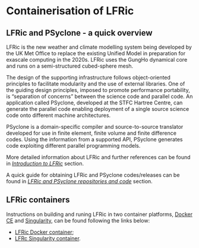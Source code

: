 # Containerisation of LFRic

## LFRic and PSyclone - a quick overview

LFRic is the new weather and climate modelling system being developed by the UK
Met Office to replace the existing Unified Model in preparation for exascale
computing in the 2020s. LFRic uses the GungHo dynamical core and runs on a
semi-structured cubed-sphere mesh.

The design of the supporting infrastructure follows object-oriented principles
to facilitate modularity and the use of external libraries. One of the guiding
design principles, imposed to promote performance portability, is
“separation of concerns” between the science code and parallel code. An
application called PSyclone, developed at the STFC Hartree Centre, can generate
the parallel code enabling deployment of a single source science code onto
different machine architectures.

PSyclone is a domain-specific compiler and source-to-source translator developed
for use in finite element, finite volume and finite difference codes. Using the
information from a supported API, PSyclone generates code exploiting different
parallel programming models.

More detailed information about LFRic and further references can be found in
[*Introduction to LFRic*](https://github.com/eth-cscs/ContainerHackathon/blob/master/LFRIC/LFRicIntro.md) section.

A quick guide for obtaining LFRic and PSyclone codes/releases can be found in
[*LFRic and PSyclone repositories and code*](https://github.com/eth-cscs/ContainerHackathon/blob/master/LFRIC/LFRicPSycloneRepoCode.md) section.

## LFRic containers

Instructions on building and runing LFRic in two container platforms,
[Docker CE](https://docs.docker.com/install/) and
[Singularity](https://sylabs.io/docs/), can be found following the links below:

* [LFRic Docker container](https://github.com/eth-cscs/ContainerHackathon/blob/master/LFRIC/docker/README.md);
* [LFRc Singularity container](https://github.com/eth-cscs/ContainerHackathon/blob/master/LFRIC/singularity/README.md).




